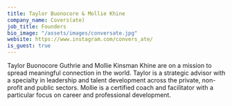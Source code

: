 ```yaml
---
title: Taylor Buonocore & Mollie Khine
company_name: Covers(ate)
job_title: Founders
bio_image: "/assets/images/conversate.jpg"
website: https://www.instagram.com/convers_ate/
is_guest: true
---
```


Taylor Buonocore Guthrie and Mollie Kinsman Khine are on a mission to spread meaningful connection in the world. Taylor is a strategic advisor with a specialty in leadership and talent development across the private, non-profit and public sectors. Mollie is a certified coach and facilitator with a particular focus on career and professional development.
